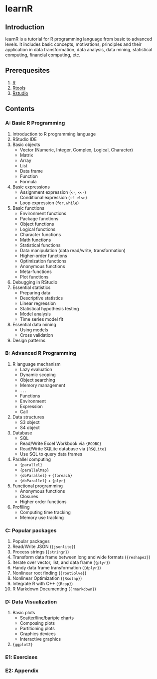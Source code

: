 # learnR

## Introduction

learnR is a tutorial for R programming language from basic to advanced levels. It includes basic concepts, motivations, principles and their application in data transformation, data analysis, data mining, statistical computing, financial computing, etc.

## Prerequesites

1. [R](http://cran.rstudio.com/bin/windows/base/)
2. [Rtools](http://cran.rstudio.com/bin/windows/Rtools/)
3. [Rstudio](http://www.rstudio.com/ide/download/preview/)

## Contents

### A: Basic R Programming

1. Introduction to R programming language
2. RStudio IDE
3. Basic objects
    - Vector (Numeric, Integer, Complex, Logical, Character)
    - Matrix
    - Array
    - List
    - Data frame
    - Function
    - Formula
4. Basic expressions
    - Assignment expression (`<-`, `<<-`)
    - Conditional expression (`if else`)
    - Loop expression (`for`, `while`)
5. Basic functions
    - Environment functions
    - Package functions
    - Object functions
    - Logical functions
    - Character functions
    - Math functions
    - Statistical functions
    - Data manipulation (data read/write, transformation)
    - Higher-order functions
    - Optimization functions
    - Anonymous functions
    - Meta-functions
    - Plot functions
6. Debugging in RStudio
7. Essential statistics
    - Preparing data
    - Descriptive statistics
    - Linear regression
    - Statistical hypothesis testing
    - Model analysis
    - Time series model fit
8. Essential data mining
    - Using models
    - Cross validation
9. Design patterns


### B: Advanced R Programming

1. R language mechanism
    - Lazy evaluation
    - Dynamic scoping
    - Object searching
    - Memory management
    - `...`
    - Functions
    - Environment
    - Expression
    - Call
2. Data structures
    - S3 object
    - S4 object
3. Database
    - SQL
    - Read/Write Excel Workbook via `{RODBC}`
    - Read/Write SQLite database via `{RSQLite}`
    - Use SQL to query data frames
4. Parallel computing
    - `{parallel}`
    - `{parallelMap}`
    - `{doParallel}` + `{foreach}`
    - `{doParallel}` + `{plyr}`
6. Functional programming
    - Anonymous functions
    - Closures
    - Higher order functions
7. Profiling
    - Computing time tracking
    - Memory use tracking

### C: Popular packages

1. Popular packages
2. Read/Write JSON (`{jsonlite}`)
3. Process strings (`{stringr}`)
4. Transform data frame between long and wide formats (`{reshape2}`)
5. Iterate over vector, list, and data frame (`{plyr}`)
6. Handy data frame transformation (`{dplyr}`)
7. Nonlinear root finding (`{rootSolve}`)
8. Nonlinear Optimization (`{Rsolnp}`)
9. Integrate R with C++ (`{Rcpp}`)
10. R Markdown Documenting (`{rmarkdown}`)

### D: Data Visualization

1. Basic plots
    - Scatter/line/bar/pie charts
    - Composing plots
    - Partitioning plots
    - Graphics devices
    - Interactive graphics
2. `{ggplot2}`

### E1: Exercises

### E2: Appendix

